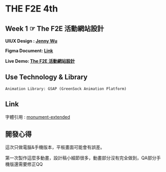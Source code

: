 # THE F2E 4th

## Week 1 ☞ The F2E 活動網站設計


**UIUX Design : [Jenny Wu](https://2022.thef2e.com/users/12061549261447630282)**

**Figma Document: [Link](https://www.figma.com/file/M2aMcZsEIKBbRdLkj7fCAd/F2E-%2F-W1%3A-%E6%B4%BB%E5%8B%95%E7%B6%B2%E7%AB%99%E8%A8%AD%E8%A8%88?node-id=204%3A15682)**

**Live Demo: [The F2E 活動網站設計](https://clarasie.github.io/2022theF2E_week1)**

## Use Technology & Library

```
Animation Library: GSAP (GreenSock Animation Platform)
```

## Link
字體引用 : [monument-extended](https://pangrampangram.com/products/monument-extended)

## 開發心得

這次只做電腦&手機版本，平板畫面可能會有誤差。

第一次製作這麼多動畫，設計稿小細節很多，動畫部分沒有完全做到，QA部分手機版還需要修正QQ